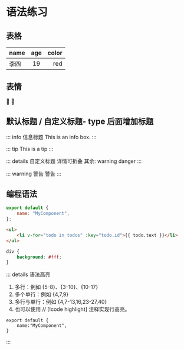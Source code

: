 # 语法练习

## 表格

| name | age | color |
| ---- | :-: | ----: |
| 李四 | 19  |   red |

## 表情

:tada: :100:

## 默认标题 / 自定义标题- type 后面增加标题

::: info
信息标题 This is an info box.
:::

::: tip
This is a tip
:::

::: details 自定义标题
详情可折叠
其余: warning danger
:::

::: warning 警告
警告
:::

## 编程语法

```js
export default {
	name: "MyComponent",
};
```

```html
<ul>
	<li v-for="todo in todos" :key="todo.id">{{ todo.text }}</li>
</ul>
```

```css
div {
	background: #fff;
}
```

::: details 语法高亮

1.  多行：例如 {5-8}、{3-10}、{10-17}
2.  多个单行：例如 {4,7,9}
3.  多行与单行：例如 {4,7-13,16,23-27,40}
4.  也可以使用 // [!code highlight] 注释实现行高亮。

```js{2}
export default {
    name:"MyComponent",
}
```

:::

